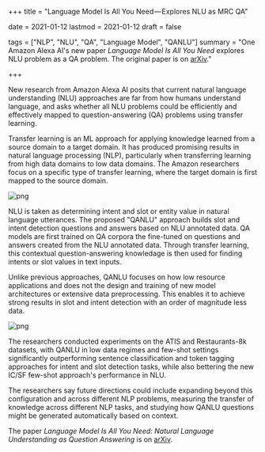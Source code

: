 +++
title = "Language Model Is All You Need — Explores NLU as MRC QA"

date = 2021-01-12
lastmod = 2021-01-12
draft = false

tags = ["NLP", "NLU", "QA", "Language Model", "QANLU"]
summary = "One Amazon Alexa AI's new paper *Language Model Is All You Need* explores NLU problem as a QA problem. The original paper is on [arXiv](https://arxiv.org/abs/2011.03023)."

+++

New research from Amazon Alexa AI posits that current natural language understanding (NLU) approaches are far from how humans understand language, and asks whether all NLU problems could be efficiently and effectively mapped to question-answering (QA) problems using transfer learning.

Transfer learning is an ML approach for applying knowledge learned from a source domain to a target domain. It has produced promising results in natural language processing (NLP), particularly when transferring learning from high data domains to low data domains. The Amazon researchers focus on a specific type of transfer learning, where the target domain is first mapped to the source domain.

![png](/img/qanlu_fg1.png)

NLU is taken as determining intent and slot or entity value in natural language utterances. The proposed "QANLU" approach builds slot and intent detection questions and answers based on NLU annotated data. QA models are first trained on QA corpora the fine-tuned on questions and answers created from the NLU annotated data. Through transfer learning, this contextual question-answering knowledage is then used for finding intents or slot values in text inputs.

Unlike previous approaches, QANLU focuses on how low resource applications and does not the design and training of new model architectures or extensive data preprocessing. This enables it to achieve strong results in slot and intent detection with an order of magnitude less data.

![png](/img/qanlu_fg2.png)

The researchers conducted experiments on the ATIS and Restaurants-8k datasets, with QANLU in low data regimes and few-shot settings significantly outperforming sentence classification and token tagging approaches for intent and slot detection tasks, while also bettering the new IC/SF few-shot approach's performance in NLU.

The researchers say future directions could include expanding beyond this configuration and across different NLP problems, measuring the transfer of knowledge across different NLP tasks, and studying how QANLU questions might be generated automatically based on context.

The paper *Language Model Is All You Need: Natural Language Understanding as Question Answering* is on [arXiv](https://arxiv.org/pdf/2011.03023.pdf).


